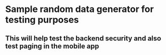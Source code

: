 # Sample random data generator for testing purposes

## This will help test the backend security and also test paging in the mobile app
